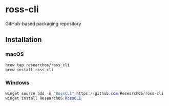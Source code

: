 # ross-cli
GitHub-based packaging repository

## Installation

### macOS
```bash
brew tap researchos/ross_cli
brew install ross_cli
```

### Windows
```powershell
winget source add -n "RossCLI" https://github.com/ResearchOS/ross-cli
winget install ResearchOS.RossCLI
```